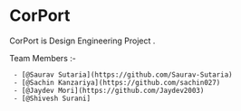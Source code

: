 # CorPort
CorPort is Design Engineering Project .

Team Members :- 
     
     - [@Saurav Sutaria](https://github.com/Saurav-Sutaria)
     - [@Sachin Kanzariya](https://github.com/sachin027)
     - [@Jaydev Mori](https://github.com/Jaydev2003)
     - [@Shivesh Surani]
     
